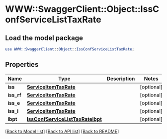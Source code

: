 # WWW::SwaggerClient::Object::IssConfServiceListTaxRate

## Load the model package
```perl
use WWW::SwaggerClient::Object::IssConfServiceListTaxRate;
```

## Properties
Name | Type | Description | Notes
------------ | ------------- | ------------- | -------------
**iss** | [**ServiceItemTaxRate**](ServiceItemTaxRate.md) |  | [optional] 
**iss_rf** | [**ServiceItemTaxRate**](ServiceItemTaxRate.md) |  | [optional] 
**iss_e** | [**ServiceItemTaxRate**](ServiceItemTaxRate.md) |  | [optional] 
**iss_i** | [**ServiceItemTaxRate**](ServiceItemTaxRate.md) |  | [optional] 
**ibpt** | [**IssConfServiceListTaxRateIbpt**](IssConfServiceListTaxRateIbpt.md) |  | [optional] 

[[Back to Model list]](../README.md#documentation-for-models) [[Back to API list]](../README.md#documentation-for-api-endpoints) [[Back to README]](../README.md)


